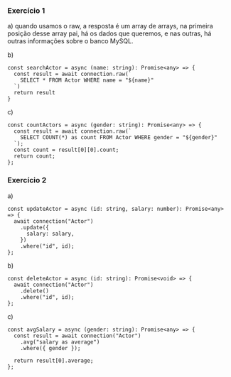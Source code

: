 ### Exercício 1

a) quando usamos o raw, a resposta é um array de arrays, na primeira posição desse array pai, há os dados que queremos, e nas outras, há outras informações sobre o banco MySQL.

b)

```
const searchActor = async (name: string): Promise<any> => {
  const result = await connection.raw(`
    SELECT * FROM Actor WHERE name = "${name}"
  `)
  return result
}
```

c)

```
const countActors = async (gender: string): Promise<any> => {
  const result = await connection.raw(`
    SELECT COUNT(*) as count FROM Actor WHERE gender = "${gender}"
  `);
  const count = result[0][0].count;
  return count;
};
```

### Exercício 2

a)

```
const updateActor = async (id: string, salary: number): Promise<any> => {
  await connection("Actor")
    .update({
      salary: salary,
    })
    .where("id", id);
};
```

b)

```
const deleteActor = async (id: string): Promise<void> => {
  await connection("Actor")
    .delete()
    .where("id", id);
};
```

c)

```
const avgSalary = async (gender: string): Promise<any> => {
  const result = await connection("Actor")
    .avg("salary as average")
    .where({ gender });

  return result[0].average;
};
```
